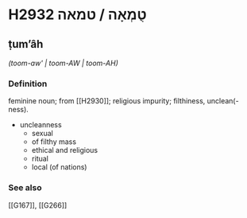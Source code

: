 # H2932 טֻמְאָה / טמאה

## ṭumʼâh

_(toom-aw' | toom-AW | toom-AH)_

### Definition

feminine noun; from [[H2930]]; religious impurity; filthiness, unclean(-ness).

- uncleanness
    - sexual
    - of filthy mass
    - ethical and religious
    - ritual
    - local (of nations)
### See also

[[G167]], [[G266]]

